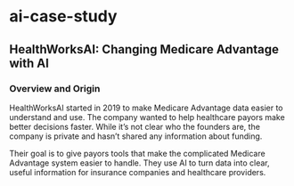 # ai-case-study

## HealthWorksAI: Changing Medicare Advantage with AI
### Overview and Origin
HealthWorksAI started in 2019 to make Medicare Advantage data easier to understand and use. The company wanted to help healthcare payors make better decisions faster. While it’s not clear who the founders are, the company is private and hasn’t shared any information about funding.

Their goal is to give payors tools that make the complicated Medicare Advantage system easier to handle. They use AI to turn data into clear, useful information for insurance companies and healthcare providers.